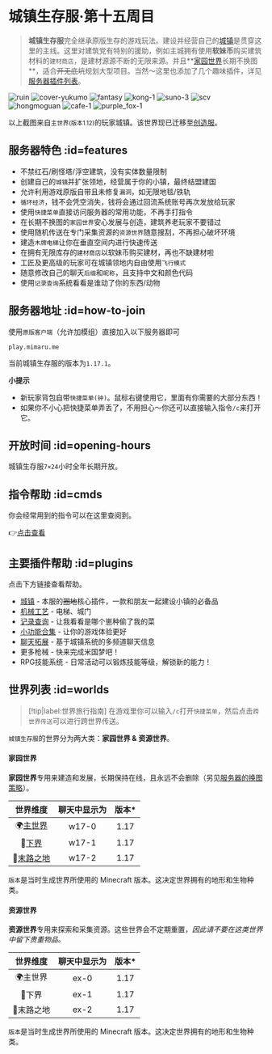 # 城镇生存服·第十五周目



> **城镇生存服**完全继承原版生存的游戏玩法。建设并经营自己的[城镇](/plugins/towny.md)是贯穿这里的主线。这里对建筑党有特别的援助，例如主城拥有使用**软妹币**购买建筑材料的`建材商店`，是建材源源不断的无限来源。并且**[家园世界](#home_worlds)长期不换图**，适合~~开无底坑~~规划大型项目。当然～这里也添加了几个趣味插件，详见[服务器插件列表](#plugins)。

![ruin](https://mimaru-jp.oss-ap-northeast-1.aliyuncs.com/images/ruin.jpg ':class=img-small')
![cover-yukumo](https://mimaru-jp.oss-ap-northeast-1.aliyuncs.com/images/cover-yukumo-fixed.jpg ':class=img-small')
![fantasy](https://mimaru-jp.oss-ap-northeast-1.aliyuncs.com/images/fantasy.jpg ':class=img-small')
![kong-1](https://mimaru-jp.oss-ap-northeast-1.aliyuncs.com/images/kong-1.jpg ':class=img-small')
![suno-3](https://mimaru-jp.oss-ap-northeast-1.aliyuncs.com/images/suno-3.jpg ':class=img-small')
![scv](https://mimaru-jp.oss-ap-northeast-1.aliyuncs.com/images/scv.jpg ':class=img-small')
![hongmoguan](https://mimaru-jp.oss-ap-northeast-1.aliyuncs.com/images/hongmoguan.jpg ':class=img-small')
![cafe-1](https://mimaru-jp.oss-ap-northeast-1.aliyuncs.com/images/cafe-1.jpg ':class=img-small')
![purple_fox-1](https://mimaru-jp.oss-ap-northeast-1.aliyuncs.com/images/purple-fox-1.jpg ':class=img-small')

以上截图来自`主世界`<small>(版本1.12)</small>的玩家城镇。该世界现已迁移至[创造服](/mc-servers/creative.md)。

## 服务器特色 :id=features

- 不禁红石/刷怪塔/浮空建筑，没有实体数量限制
- 创建自己的`城镇`并扩张领地，经营属于你的小镇，最终结盟建国
- 允许利用游戏原版自带且未修复`漏洞`，如无限地毯/铁轨
- `循环经济`，钱不会凭空消失，钱将会通过回流系统账号再次发放给玩家
- 使用`快捷菜单`直接访问服务器的常用功能，不再手打指令
- 在长期不换图的`家园世界`安心发展与创造，建筑养老玩家不要错过
- 使用随机传送在专门采集资源的`资源世界`随意搜刮，不再担心破坏环境
- 建造`木牌电梯`让你在垂直空间内进行快速传送
- 在拥有无限库存的`建材商店`以软妹币购买建材，再也不缺建材啦
- 工匠及更高级的玩家可在城镇领地内自由使用`飞行模式`
- 随意修改自己的聊天`后缀`和`昵称`，且支持中文和颜色代码
- 使用`记录查询`系统看看是谁动了你的东西/动物

## 服务器地址 :id=how-to-join

使用`原版客户端`（允许加模组）直接加入以下服务器即可

    play.mimaru.me

当前城镇生存服的版本为`1.17.1`。

**小提示**

- 新玩家背包自带`快捷菜单(钟)`。<kbd>鼠标右键</kbd>使用它，里面有你需要的大部分东西！
- 如果你不小心把快捷菜单弄丢了，不用担心～你还可以直接输入指令`/c`来打开它。

## 开放时间 :id=opening-hours

城镇生存服`7×24`小时全年长期开放。

## 指令帮助 :id=cmds

你会经常用到的指令可以在这里查阅到。

👉[点击查看](/navbar/cmds/survival.md)

## 主要插件帮助 :id=plugins

点击下方链接查看帮助。
 
- [城镇](/plugins/towny.md) - 本服的~~圈地~~核心插件，一款和朋友一起建设小镇的必备品
- [机械工艺](/plugins/craftbook.md) - 电梯、城门
- [记录查询](/plugins/logblock.md) - 让我看看是哪个崽种偷了我的菜
- [小功能合集](/plugins/nu.md) - 让你的游戏体验更好
- [聊天拓展](/plugins/chatutil.md) - 基于城镇系统的多频道聊天信息
- 更多枪械 - 快来完成米国梦吧！
- RPG技能系统 - 日常活动可以锻炼技能等级，解锁新的能力！

## 世界列表 :id=worlds

> [!tip|label:世界旅行指南]
> 在游戏里你可以输入`/c`打开`快捷菜单`，然后点击`跨世界传送`可以进行跨世界传送。

`城镇生存服`的世界分为两大类：**家园世界 & 资源世界**。

<!-- tabs:start -->

#### **家园世界**

<i class="fas fa-house-user"></i>**家园世界**专用来建造和发展，长期保持在线，且永远不会删除（另见[服务器的换图策略](/welcome/faq.md#save-policy)）。

|         世界维度         | 聊天中显示为 | 版本*  |
| :----------------------: | :----------: | :---: |
| 🌍[主世界][the_overworld] |    w17-0     | 1.17  |
|   👹[下界][the_nether]    |    w17-1     | 1.17  |
|   🌃[末路之地][the_end]   |    w17-2     | 1.17  |

`版本`是当时生成世界所使用的 Minecraft 版本。这决定世界拥有的地形和生物种类。

#### **资源世界**

<i class="fas fa-tree"></i>**资源世界**专用来探索和采集资源。这些世界会不定期重置，<em>因此请不要在这类世界中留下贵重物品。</em>

| 世界维度  | 聊天中显示为 | 版本*  |
| :-------: | :----------: | :---: |
|  🌍主世界  |     ex-0     | 1.17  |
|   👹下界   |     ex-1     | 1.17  |
| 🌃末路之地 |     ex-2     | 1.17  |

`版本`是当时生成世界所使用的 Minecraft 版本。这决定世界拥有的地形和生物种类。

<!-- tabs:end -->

[the_overworld]: https://minecraft-zh.gamepedia.com/%E4%B8%BB%E4%B8%96%E7%95%8C
[the_nether]: https://minecraft-zh.gamepedia.com/%E4%B8%8B%E7%95%8C
[the_end]: https://minecraft-zh.gamepedia.com/%E6%9C%AB%E8%B7%AF%E4%B9%8B%E5%9C%B0
[superflat]: https://minecraft-zh.gamepedia.com/%E8%B6%85%E5%B9%B3%E5%9D%A6%E4%B8%96%E7%95%8C
[bbs]: http://bbs.mimaru.me/
